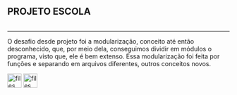 <h2>PROJETO ESCOLA</h2>

```O Projeto Escola foi um trabalho desenvolvido com o fito de implementar todos os conhecimentos de lógica de programação estudados no semetre anterior. Um projeto bem simples, mas extenso, que envolve o domínio de instruções de controle de fluxo e repetição, fora o uso de estruturas homogêneas e heterogêneas. A atividade era desenvolver um programa que controlasse uma escola com certas funcionalidades, como as operações de CRUD e listagem. Tudo isso escrito e facilitado na nossa querida linguagem C.
```
<hr>
<p>O desafio desde projeto foi a modularização, conceito até então desconhecido, que, por meio dela, conseguimos dividir em módulos o programa, visto que, ele é bem extenso. Essa modularização foi feita por funções e separando em arquivos diferentes, outros conceitos novos. </p>

<img height="32" src="https://1drv.ms/i/s!AlRDJah1TcUoxR_bURVLRPsf_SB9?e=5Wrd28" alt="files"/>

<img height="32" src="" alt="files"/>
